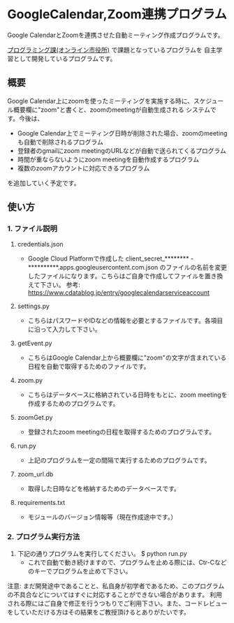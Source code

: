 # GoogleCalendar,Zoom連携プログラム

Google CalendarとZoomを連携させた自動ミーティング作成プログラムです。

[プログラミング課(オンライン市役所)](https://www.facebook.com/groups/144196560765520) で課題となっているプログラムを
自主学習として開発しているプログラムです。


## 概要

Google Calendar上にzoomを使ったミーティングを実施する時に、スケジュール概要欄に"zoom"と書くと、zoomのmeetingが自動生成される
システムです。今後は、

- Google Calendar上でミーティング日時が削除された場合、zoomのmeetingも自動で削除されるプログラム
- 登録者のgmailにzoom meetingのURLなどが自動で送られてくるプログラム
- 時間が重ならないようにzoom meetingを自動作成するプログラム
- 複数のzoomアカウントに対応できるプログラム

を追加していく予定です。


## 使い方


### 1. ファイル説明

1. credentials.json
   - Google Cloud Platformで作成した client_secret_******** - **********.apps.googleusercontent.com.json
     のファイルの名前を変更したファイルになります。こちらはご自身で作成してファイルを置き換えて下さい。
   参考: https://www.cdatablog.jp/entry/googlecalendarserviceaccount
   
2. settings.py
   - こちらはパスワードやIDなどの情報を必要とするファイルです。各項目に沿って入力して下さい。

3. getEvent.py
   - こちらはGoogle Calendar上から概要欄に"zoom"の文字が含まれている日程を自動で取得するためのファイルです。

4. zoom.py
   - こちらはデータベースに格納されている日時をもとに、zoom meetingを作成するためのプログラムです。

5. zoomGet.py
   -  登録されたzoom meetingの日程を取得するためのプログラムです。

6. run.py
   -  上記のプログラムを一定の間隔で実行するためのプログラムです。

7. zoom_url.db
   -  取得した日時などを格納するためのデータベースです。

8. requirements.txt
   -  モジュールのバージョン情報等（現在作成途中です。）


### 2. プログラム実行方法

1. 下記の通りプログラムを実行してください。
    $ python run.py
   - これで自動で動き続けますので、プログラムを止める際には、Ctr-Cなどのキーでプログラムを止めて下さい。



注意: まだ開発途中であることと、私自身が初学者であるため、このプログラムの不具合などについてはすぐに対応することができない場合があります。
利用される際にはご自身で修正を行うつもりでご利用下さい。また、コードレビューをしていただける方はその結果をご教授頂けるとありがたいです。
